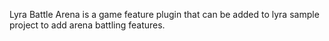 Lyra Battle Arena is a game feature plugin that can be added to lyra sample project to add arena battling features.
